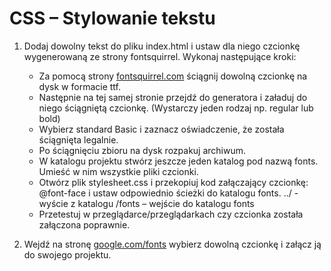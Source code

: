 # CSS – Stylowanie tekstu

1. Dodaj dowolny tekst do pliku index.html i ustaw dla niego czcionkę wygenerowaną ze strony fontsquirrel.
Wykonaj następujące kroki:

	* Za pomocą strony [fontsquirrel.com](http://www.fontsquirrel.com/)  ściągnij dowolną czcionkę na dysk w formacie ttf.
	* Następnie na tej samej stronie przejdź do generatora i załaduj do niego ściągniętą czcionkę. (Wystarczy jeden rodzaj np. regular lub bold)
	* Wybierz standard Basic i zaznacz oświadczenie, że została ściągnięta legalnie.
	* Po ściągnięciu zbioru na dysk rozpakuj archiwum.
	* W katalogu projektu stwórz jeszcze jeden katalog pod nazwą fonts. Umieść w nim wszystkie pliki czcionki.
	* Otwórz plik stylesheet.css i  przekopiuj kod załączający czcionkę: @font-face i ustaw odpowiednio ścieżki do katalogu fonts.
	../ - wyście z katalogu
	/fonts – wejście do katalogu fonts
	* Przetestuj w przeglądarce/przeglądarkach czy czcionka została załączona poprawnie.

3. Wejdź na stronę [google.com/fonts](https://www.google.com/fonts)  wybierz dowolną czcionkę i załącz ją do swojego projektu.
